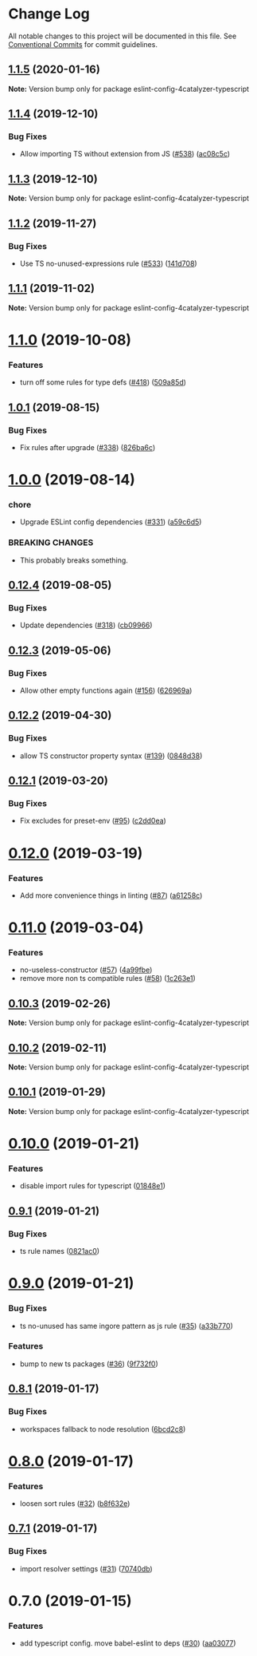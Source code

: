 # Change Log

All notable changes to this project will be documented in this file.
See [Conventional Commits](https://conventionalcommits.org) for commit guidelines.

## [1.1.5](https://github.com/4Catalyzer/javascript/compare/eslint-config-4catalyzer-typescript@1.1.4...eslint-config-4catalyzer-typescript@1.1.5) (2020-01-16)

**Note:** Version bump only for package eslint-config-4catalyzer-typescript





## [1.1.4](https://github.com/4Catalyzer/javascript/compare/eslint-config-4catalyzer-typescript@1.1.3...eslint-config-4catalyzer-typescript@1.1.4) (2019-12-10)


### Bug Fixes

* Allow importing TS without extension from JS ([#538](https://github.com/4Catalyzer/javascript/issues/538)) ([ac08c5c](https://github.com/4Catalyzer/javascript/commit/ac08c5c673a8e9eaa2249eff47c07be8f6a52430))





## [1.1.3](https://github.com/4Catalyzer/javascript/compare/eslint-config-4catalyzer-typescript@1.1.2...eslint-config-4catalyzer-typescript@1.1.3) (2019-12-10)

**Note:** Version bump only for package eslint-config-4catalyzer-typescript





## [1.1.2](https://github.com/4Catalyzer/javascript/compare/eslint-config-4catalyzer-typescript@1.1.1...eslint-config-4catalyzer-typescript@1.1.2) (2019-11-27)


### Bug Fixes

* Use TS no-unused-expressions rule ([#533](https://github.com/4Catalyzer/javascript/issues/533)) ([141d708](https://github.com/4Catalyzer/javascript/commit/141d708))





## [1.1.1](https://github.com/4Catalyzer/javascript/compare/eslint-config-4catalyzer-typescript@1.1.0...eslint-config-4catalyzer-typescript@1.1.1) (2019-11-02)

**Note:** Version bump only for package eslint-config-4catalyzer-typescript





# [1.1.0](https://github.com/4Catalyzer/javascript/compare/eslint-config-4catalyzer-typescript@1.0.1...eslint-config-4catalyzer-typescript@1.1.0) (2019-10-08)


### Features

* turn off some rules for type defs ([#418](https://github.com/4Catalyzer/javascript/issues/418)) ([509a85d](https://github.com/4Catalyzer/javascript/commit/509a85d))





## [1.0.1](https://github.com/4Catalyzer/javascript/compare/eslint-config-4catalyzer-typescript@1.0.0...eslint-config-4catalyzer-typescript@1.0.1) (2019-08-15)


### Bug Fixes

* Fix rules after upgrade ([#338](https://github.com/4Catalyzer/javascript/issues/338)) ([826ba6c](https://github.com/4Catalyzer/javascript/commit/826ba6c))





# [1.0.0](https://github.com/4Catalyzer/javascript/compare/eslint-config-4catalyzer-typescript@0.12.4...eslint-config-4catalyzer-typescript@1.0.0) (2019-08-14)


### chore

* Upgrade ESLint config dependencies ([#331](https://github.com/4Catalyzer/javascript/issues/331)) ([a59c6d5](https://github.com/4Catalyzer/javascript/commit/a59c6d5))


### BREAKING CHANGES

* This probably breaks something.





## [0.12.4](https://github.com/4Catalyzer/javascript/compare/eslint-config-4catalyzer-typescript@0.12.3...eslint-config-4catalyzer-typescript@0.12.4) (2019-08-05)


### Bug Fixes

* Update dependencies ([#318](https://github.com/4Catalyzer/javascript/issues/318)) ([cb09966](https://github.com/4Catalyzer/javascript/commit/cb09966))





## [0.12.3](https://github.com/4Catalyzer/javascript/compare/eslint-config-4catalyzer-typescript@0.12.2...eslint-config-4catalyzer-typescript@0.12.3) (2019-05-06)


### Bug Fixes

* Allow other empty functions again ([#156](https://github.com/4Catalyzer/javascript/issues/156)) ([626969a](https://github.com/4Catalyzer/javascript/commit/626969a))





## [0.12.2](https://github.com/4Catalyzer/javascript/compare/eslint-config-4catalyzer-typescript@0.12.1...eslint-config-4catalyzer-typescript@0.12.2) (2019-04-30)


### Bug Fixes

* allow TS constructor property syntax ([#139](https://github.com/4Catalyzer/javascript/issues/139)) ([0848d38](https://github.com/4Catalyzer/javascript/commit/0848d38))





## [0.12.1](https://github.com/4Catalyzer/javascript/compare/eslint-config-4catalyzer-typescript@0.12.0...eslint-config-4catalyzer-typescript@0.12.1) (2019-03-20)


### Bug Fixes

* Fix excludes for preset-env ([#95](https://github.com/4Catalyzer/javascript/issues/95)) ([c2dd0ea](https://github.com/4Catalyzer/javascript/commit/c2dd0ea))





# [0.12.0](https://github.com/4Catalyzer/javascript/compare/eslint-config-4catalyzer-typescript@0.11.0...eslint-config-4catalyzer-typescript@0.12.0) (2019-03-19)


### Features

* Add more convenience things in linting ([#87](https://github.com/4Catalyzer/javascript/issues/87)) ([a61258c](https://github.com/4Catalyzer/javascript/commit/a61258c))





# [0.11.0](https://github.com/4Catalyzer/javascript/compare/eslint-config-4catalyzer-typescript@0.10.3...eslint-config-4catalyzer-typescript@0.11.0) (2019-03-04)


### Features

* no-useless-constructor ([#57](https://github.com/4Catalyzer/javascript/issues/57)) ([4a99fbe](https://github.com/4Catalyzer/javascript/commit/4a99fbe))
* remove more non ts compatible rules ([#58](https://github.com/4Catalyzer/javascript/issues/58)) ([1c263e1](https://github.com/4Catalyzer/javascript/commit/1c263e1))





## [0.10.3](https://github.com/4Catalyzer/javascript/compare/eslint-config-4catalyzer-typescript@0.10.2...eslint-config-4catalyzer-typescript@0.10.3) (2019-02-26)

**Note:** Version bump only for package eslint-config-4catalyzer-typescript





## [0.10.2](https://github.com/4Catalyzer/javascript/compare/eslint-config-4catalyzer-typescript@0.10.1...eslint-config-4catalyzer-typescript@0.10.2) (2019-02-11)

**Note:** Version bump only for package eslint-config-4catalyzer-typescript





## [0.10.1](https://github.com/javascript/tree/master/packages/eslint-config-4catalyzer-typescript/compare/eslint-config-4catalyzer-typescript@0.10.0...eslint-config-4catalyzer-typescript@0.10.1) (2019-01-29)

**Note:** Version bump only for package eslint-config-4catalyzer-typescript





# [0.10.0](https://github.com/javascript/tree/master/packages/eslint-config-4catalyzer-typescript/compare/eslint-config-4catalyzer-typescript@0.9.1...eslint-config-4catalyzer-typescript@0.10.0) (2019-01-21)


### Features

* disable import rules for typescript ([01848e1](https://github.com/javascript/tree/master/packages/eslint-config-4catalyzer-typescript/commit/01848e1))





## [0.9.1](https://github.com/javascript/tree/master/packages/eslint-config-4catalyzer-typescript/compare/eslint-config-4catalyzer-typescript@0.9.0...eslint-config-4catalyzer-typescript@0.9.1) (2019-01-21)


### Bug Fixes

* ts rule names ([0821ac0](https://github.com/javascript/tree/master/packages/eslint-config-4catalyzer-typescript/commit/0821ac0))





# [0.9.0](https://github.com/javascript/tree/master/packages/eslint-config-4catalyzer-typescript/compare/eslint-config-4catalyzer-typescript@0.8.1...eslint-config-4catalyzer-typescript@0.9.0) (2019-01-21)


### Bug Fixes

* ts no-unused has same ingore pattern as js rule ([#35](https://github.com/javascript/tree/master/packages/eslint-config-4catalyzer-typescript/issues/35)) ([a33b770](https://github.com/javascript/tree/master/packages/eslint-config-4catalyzer-typescript/commit/a33b770))


### Features

* bump to new ts packages ([#36](https://github.com/javascript/tree/master/packages/eslint-config-4catalyzer-typescript/issues/36)) ([9f732f0](https://github.com/javascript/tree/master/packages/eslint-config-4catalyzer-typescript/commit/9f732f0))





## [0.8.1](https://github.com/javascript/tree/master/packages/eslint-config-4catalyzer-typescript/compare/eslint-config-4catalyzer-typescript@0.8.0...eslint-config-4catalyzer-typescript@0.8.1) (2019-01-17)


### Bug Fixes

* workspaces fallback to node resolution ([6bcd2c8](https://github.com/javascript/tree/master/packages/eslint-config-4catalyzer-typescript/commit/6bcd2c8))





# [0.8.0](https://github.com/javascript/tree/master/packages/eslint-config-4catalyzer-typescript/compare/eslint-config-4catalyzer-typescript@0.7.1...eslint-config-4catalyzer-typescript@0.8.0) (2019-01-17)


### Features

* loosen sort rules ([#32](https://github.com/javascript/tree/master/packages/eslint-config-4catalyzer-typescript/issues/32)) ([b8f632e](https://github.com/javascript/tree/master/packages/eslint-config-4catalyzer-typescript/commit/b8f632e))





## [0.7.1](https://github.com/javascript/tree/master/packages/eslint-config-4catalyzer-typescript/compare/eslint-config-4catalyzer-typescript@0.7.0...eslint-config-4catalyzer-typescript@0.7.1) (2019-01-17)


### Bug Fixes

* import resolver settings ([#31](https://github.com/javascript/tree/master/packages/eslint-config-4catalyzer-typescript/issues/31)) ([70740db](https://github.com/javascript/tree/master/packages/eslint-config-4catalyzer-typescript/commit/70740db))





# 0.7.0 (2019-01-15)


### Features

* add typescript config. move babel-eslint to deps ([#30](https://github.com/javascript/tree/master/packages/eslint-config-4catalyzer-typescript/issues/30)) ([aa03077](https://github.com/javascript/tree/master/packages/eslint-config-4catalyzer-typescript/commit/aa03077))
